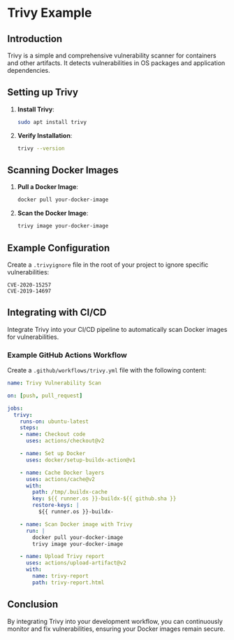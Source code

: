 # Trivy Example

## Introduction
Trivy is a simple and comprehensive vulnerability scanner for containers and other artifacts. It detects vulnerabilities in OS packages and application dependencies.

## Setting up Trivy
1. **Install Trivy**:
   ```sh
   sudo apt install trivy
   ```

2. **Verify Installation**:
   ```sh
   trivy --version
   ```

## Scanning Docker Images
1. **Pull a Docker Image**:
   ```sh
   docker pull your-docker-image
   ```

2. **Scan the Docker Image**:
   ```sh
   trivy image your-docker-image
   ```

## Example Configuration
Create a `.trivyignore` file in the root of your project to ignore specific vulnerabilities:

```
CVE-2020-15257
CVE-2019-14697
```

## Integrating with CI/CD
Integrate Trivy into your CI/CD pipeline to automatically scan Docker images for vulnerabilities.

### Example GitHub Actions Workflow
Create a `.github/workflows/trivy.yml` file with the following content:

```yaml
name: Trivy Vulnerability Scan

on: [push, pull_request]

jobs:
  trivy:
    runs-on: ubuntu-latest
    steps:
    - name: Checkout code
      uses: actions/checkout@v2

    - name: Set up Docker
      uses: docker/setup-buildx-action@v1

    - name: Cache Docker layers
      uses: actions/cache@v2
      with:
        path: /tmp/.buildx-cache
        key: ${{ runner.os }}-buildx-${{ github.sha }}
        restore-keys: |
          ${{ runner.os }}-buildx-

    - name: Scan Docker image with Trivy
      run: |
        docker pull your-docker-image
        trivy image your-docker-image

    - name: Upload Trivy report
      uses: actions/upload-artifact@v2
      with:
        name: trivy-report
        path: trivy-report.html
```

## Conclusion
By integrating Trivy into your development workflow, you can continuously monitor and fix vulnerabilities, ensuring your Docker images remain secure.
